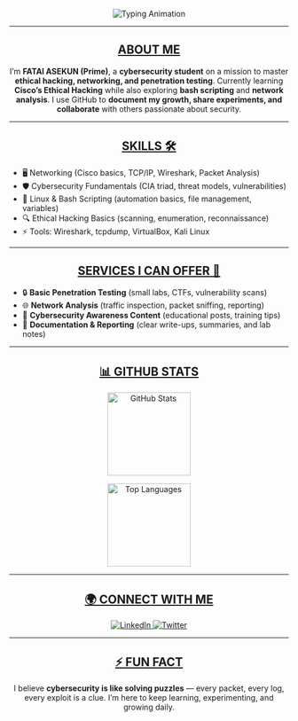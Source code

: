 <!-- Typing SVG Header -->
<p align="center">
  <img src="https://readme-typing-svg.herokuapp.com?font=Fira+Code&size=28&duration=4000&pause=1000&color=00FF00&center=true&vCenter=true&width=600&lines=👋+HI%2C+I'M+FATAI+ASEKUN+(PRIME);🚀+CYBERSECURITY+STUDENT;📖+CURRENTLY+LEARNING+CISCO+ETHICAL+HACKING;💡+OPEN+TO+COLLABORATIONS" alt="Typing Animation" />
</p>

---

<h2 align="center"><u><b>ABOUT ME</b></u></h2>

<p align="center">
I’m <b>FATAI ASEKUN (Prime)</b>, a <b>cybersecurity student</b> on a mission to master <b>ethical hacking, networking, and penetration testing</b>.  
Currently learning <b>Cisco’s Ethical Hacking</b> while also exploring <b>bash scripting</b> and <b>network analysis</b>.  
I use GitHub to <b>document my growth, share experiments, and collaborate</b> with others passionate about security.  
</p>

---

<h2 align="center"><u><b>SKILLS 🛠️</b></u></h2>

- 🖥️ Networking (Cisco basics, TCP/IP, Wireshark, Packet Analysis)  
- 🛡️ Cybersecurity Fundamentals (CIA triad, threat models, vulnerabilities)  
- 🐧 Linux & Bash Scripting (automation basics, file management, variables)  
- 🔍 Ethical Hacking Basics (scanning, enumeration, reconnaissance)  
- ⚡ Tools: Wireshark, tcpdump, VirtualBox, Kali Linux  

---

<h2 align="center"><u><b>SERVICES I CAN OFFER 🚀</b></u></h2>

- 🔒 **Basic Penetration Testing** (small labs, CTFs, vulnerability scans)  
- 🌐 **Network Analysis** (traffic inspection, packet sniffing, reporting)  
- 📢 **Cybersecurity Awareness Content** (educational posts, training tips)  
- 📝 **Documentation & Reporting** (clear write-ups, summaries, and lab notes)  

---

<h2 align="center"><u><b>📊 GITHUB STATS</b></u></h2>

<p align="center">
  <img src="https://github-readme-stats.vercel.app/api?username=Fabelt14&show_icons=true&theme=radical" alt="GitHub Stats" height="150"/>

<p align="center">
  <img src="https://github-readme-stats.vercel.app/api/top-langs/?username=Fabelt14&layout=compact&theme=radical" alt="Top Languages" height="150"/>
</p>

---

<h2 align="center"><u><b>🌍 CONNECT WITH ME</b></u></h2>

<p align="center">
  <a href="https://www.linkedin.com/in/asekun-fatai" target="_blank">
    <img src="https://img.shields.io/badge/LinkedIn-%230A66C2.svg?&style=for-the-badge&logo=linkedin&logoColor=white" alt="LinkedIn"/>
  </a>
  <a href="https://x.com/Prime_shell" target="_blank">
    <img src="https://img.shields.io/badge/Twitter-%231DA1F2.svg?&style=for-the-badge&logo=twitter&logoColor=white" alt="Twitter"/>
  </a>
</p>

---

<h2 align="center"><u><b>⚡ FUN FACT</b></u></h2>

<p align="center">
I believe <b>cybersecurity is like solving puzzles</b> — every packet, every log, every exploit is a clue.  
I’m here to keep learning, experimenting, and growing daily.  
</p>
